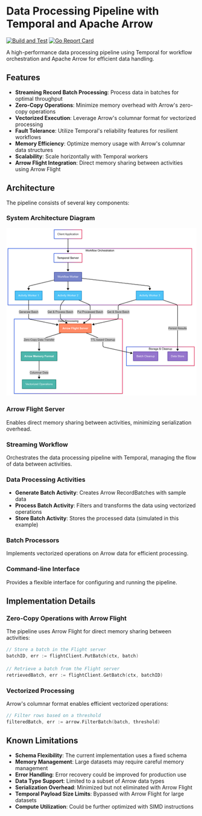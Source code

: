 # Data Processing Pipeline with Temporal and Apache Arrow

[![Build and Test](https://github.com/TFMV/temporal-flight/actions/workflows/build-test.yml/badge.svg)](https://github.com/TFMV/temporal-flight/actions/workflows/build-test.yml)
[![Go Report Card](https://goreportcard.com/badge/github.com/TFMV/tempora-flightl)](https://goreportcard.com/report/github.com/TFMV/temporal-flight)

A high-performance data processing pipeline using Temporal for workflow orchestration and Apache Arrow for efficient data handling.

## Features

- **Streaming Record Batch Processing**: Process data in batches for optimal throughput
- **Zero-Copy Operations**: Minimize memory overhead with Arrow's zero-copy operations
- **Vectorized Execution**: Leverage Arrow's columnar format for vectorized processing
- **Fault Tolerance**: Utilize Temporal's reliability features for resilient workflows
- **Memory Efficiency**: Optimize memory usage with Arrow's columnar data structures
- **Scalability**: Scale horizontally with Temporal workers
- **Arrow Flight Integration**: Direct memory sharing between activities using Arrow Flight

## Architecture

The pipeline consists of several key components:

### System Architecture Diagram

![Architecture](art/temporal.png)

### Arrow Flight Server

Enables direct memory sharing between activities, minimizing serialization overhead.

### Streaming Workflow

Orchestrates the data processing pipeline with Temporal, managing the flow of data between activities.

### Data Processing Activities

- **Generate Batch Activity**: Creates Arrow RecordBatches with sample data
- **Process Batch Activity**: Filters and transforms the data using vectorized operations
- **Store Batch Activity**: Stores the processed data (simulated in this example)

### Batch Processors

Implements vectorized operations on Arrow data for efficient processing.

### Command-line Interface

Provides a flexible interface for configuring and running the pipeline.

## Implementation Details

### Zero-Copy Operations with Arrow Flight

The pipeline uses Arrow Flight for direct memory sharing between activities:

```go
// Store a batch in the Flight server
batchID, err := flightClient.PutBatch(ctx, batch)

// Retrieve a batch from the Flight server
retrievedBatch, err := flightClient.GetBatch(ctx, batchID)
```

### Vectorized Processing

Arrow's columnar format enables efficient vectorized operations:

```go
// Filter rows based on a threshold
filteredBatch, err := arrow.FilterBatch(batch, threshold)
```

## Known Limitations

- **Schema Flexibility**: The current implementation uses a fixed schema
- **Memory Management**: Large datasets may require careful memory management
- **Error Handling**: Error recovery could be improved for production use
- **Data Type Support**: Limited to a subset of Arrow data types
- **Serialization Overhead**: Minimized but not eliminated with Arrow Flight
- **Temporal Payload Size Limits**: Bypassed with Arrow Flight for large datasets
- **Compute Utilization**: Could be further optimized with SIMD instructions
